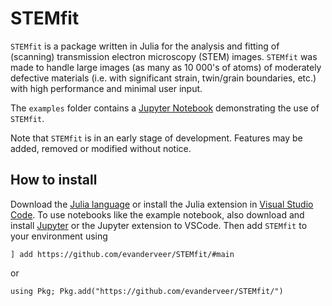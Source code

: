 # STEMfit

`STEMfit` is a package written in Julia for the analysis and fitting of (scanning) transmission electron microscopy (STEM) images.
`STEMfit` was made to handle large images (as many as 10 000's of atoms) of moderately defective materials (i.e. with significant strain, twin/grain boundaries, etc.) with high performance and minimal user input. 

The `examples` folder contains a [Jupyter Notebook](https://jupyter.org/) demonstrating the use of `STEMfit`.

Note that `STEMfit` is in an early stage of development. Features may be added, removed or modified without notice.

## How to install

Download the [Julia language](https://julialang.org/) or install the Julia extension in [Visual Studio Code](https://code.visualstudio.com/). To use notebooks like the example notebook, also download and install [Jupyter](https://jupyter.org/) or the Jupyter extension to VSCode. Then add `STEMfit` to your environment using

```
] add https://github.com/evanderveer/STEMfit/#main
```

or 

```
using Pkg; Pkg.add("https://github.com/evanderveer/STEMfit/")
```
